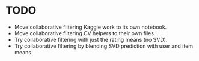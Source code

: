 # TODO
 * Move collaborative filtering Kaggle work to its own notebook.
 * Move collaborative filtering CV helpers to their own files.
 * Try collaborative filtering with just the rating means (no SVD).
 * Try collaborative filtering by blending SVD prediction with user and item means.
